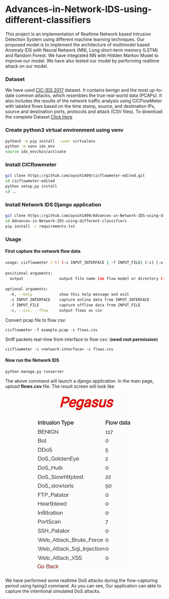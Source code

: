 # Advances-in-Network-IDS-using-different-classifiers
This project is an implementation of Realtime Network based Intrusion Detection System using different machine learning techniques. Our proposed model is to implement the architecture of multimodel based Anomaly IDS with Neural Network (NN), Long short-term memory (LSTM) and Random Forest. We have integrated NN with Hidden Markov Model to improve our model. We have also tested our model by performing realtime attack on our model.

### Dataset
We have used <a href="https://www.unb.ca/cic/datasets/ids-2017.html">CIC-IDS 2017</a> dataset. It contains benign and the most up-to-date common attacks, which resembles the true real-world data (PCAPs). It also includes the results of the network traffic analysis using CICFlowMeter with labeled flows based on the time stamp, source, and destination IPs, source and destination ports, protocols and attack (CSV files). To download the complete Dataset <a href="https://drive.google.com/drive/folders/1W36-Ttpza9V23lfGOz09PiJyknj8n63J?usp=sharing">Click Here</a>

### Create python3 virtual environment using venv
```sh
python3 -m pip install --user virtualenv
python -m venv ids_env
source ids_env/bin/activate
```

### Install CICflowmeter

```sh
git clone https://github.com/ayush1409/cicflowmeter-edited.git
cd cicflowmeter-edited
python setup.py install
cd ..
```

### Install Network IDS Django application

```sh
git clone https://github.com/ayush1409/Advances-in-Network-IDS-using-different-classifiers.git
cd Advances-in-Network-IDS-using-different-classifiers
pip install -r requirements.txt
```
### Usage

#### First capture the network flow data

```sh
usage: cicflowmeter [-h] (-i INPUT_INTERFACE | -f INPUT_FILE) [-c] [-u URL_MODEL] output

positional arguments:
  output                output file name (in flow mode) or directory (in sequence mode)

optional arguments:
  -h, --help            show this help message and exit
  -i INPUT_INTERFACE    capture online data from INPUT_INTERFACE
  -f INPUT_FILE         capture offline data from INPUT_FILE
  -c, --csv, --flow     output flows as csv
```

Convert pcap file to flow csv:

```
cicflowmeter -f example.pcap -c flows.csv
```

Sniff packets real-time from interface to flow csv: (**need root permission**)

```
cicflowmeter -i <network-interface> -c flows.csv
```

#### Now run the Network IDS

```
python manage.py runserver
```

The above command will launch a django application. In the main page, upload **flows.csv** file. The result screen will look like

<p align="center">
  <img src="https://github.com/ayush1409/Advances-in-Network-IDS-using-different-classifiers/blob/main/NetworkIDS_output.jpg"/>
</p>

We have performed some realtime DoS attacks during the flow-capturing period using hping3 command. As you can see, Our application can able to capture the intentional simulated DoS attacks.
